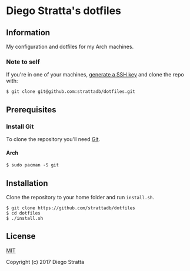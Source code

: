 # Diego Stratta's dotfiles

## Information

My configuration and dotfiles for my Arch machines.

### Note to self

If you're in one of your machines,
[generate a SSH key](https://help.github.com/articles/generating-a-new-ssh-key-and-adding-it-to-the-ssh-agent/)
and clone the repo with:

```shell
$ git clone git@github.com:strattadb/dotfiles.git
```

## Prerequisites

### Install Git

To clone the repository you'll need [Git](https://git-scm.com/).

#### Arch

```shell
$ sudo pacman -S git
```

## Installation

Clone the repository to your home folder and run `install.sh`.

```shell
$ git clone https://github.com/strattadb/dotfiles
$ cd dotfiles
$ ./install.sh
```

## License
[MIT](https://opensource.org/licenses/MIT)

Copyright (c) 2017 Diego Stratta
